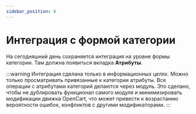 ```yaml
---
sidebar_position: 8
---
```


# Интеграция с формой категории

На сегодняшний день сохраняется интеграция на уровне формы категории. Там должна появиться вкладка **Атрибуты**.

:::warning
Интеграция сделана только в информационных целях. Можно только просматривать привязанные к категории атрибуты. Все операции с атрибутами категорий делаются через модуль. Это сделано, чтобы не дублировать функционал самого модуля и минимизировать модификации движка OpenCart, что может привести к возрастанию вероятности ошибок, конфликтов с другими модификаторами.
:::
